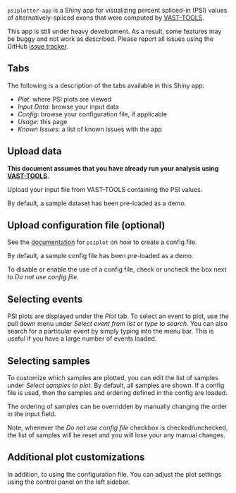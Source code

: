 `psiplotter-app` is a Shiny app for visualizing percent spliced-in (PSI) values of
alternatively-spliced exons that were computed by
[VAST-TOOLS](https://github.com/vastgroup/vast-tools).

This app is still under heavy development. As a result, some features may be
buggy and not work as described. Please report all issues using the GitHub
[issue tracker](https://github.com/kcha/psiplotter-app/issues).

## Tabs

The following is a description of the tabs available in this Shiny app:

- *Plot*: where PSI plots are viewed
- *Input Data*: browse your input data
- *Config*: browse your configuration file, if applicable
- *Usage*: this page
- *Known Issues*: a list of known issues with the app

## Upload data

**This document assumes that you have already run your analysis using
[VAST-TOOLS](https://github.com/vastgroup/vast-tools).**

Upload your input file from VAST-TOOLS containing the PSI values.

By default, a sample dataset has been pre-loaded as a demo.

## Upload configuration file (optional)

See the [documentation](https://github.com/kcha/psiplot#the-config-file-way) for
`psiplot` on how to create a config file.

By default, a sample config file has been pre-loaded as a demo.

To disable or enable the use of a config file, check or uncheck the box next to
*Do not use config file*.

## Selecting events

PSI plots are displayed under the *Plot* tab. To select an event to plot, use
the pull down menu under *Select event from list or type to search*. You can also
search for a particular event by simply typing into the menu bar. This is useful
if you have a large number of events loaded.

## Selecting samples

To customize which samples are plotted, you can edit the list of samples under
*Select samples to plot*. By default, all samples are shown. If a config file is
used, then the samples and ordering defined in the config are loaded.

The ordering of samples can be overridden by manually changing the order in the
input field.

Note, whenever the *Do not use config file* checkbox is checked/unchecked, the list of samples
will be reset and you will lose your any manual changes.

## Additional plot customizations

In addition, to using the configuration file. You can adjust the plot settings 
using the control panel on the left sidebar.

